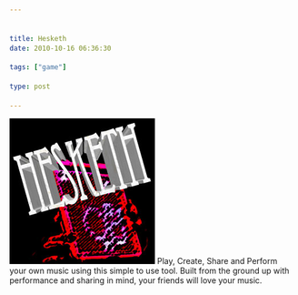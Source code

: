 ```yaml
---


title: Hesketh
date: 2010-10-16 06:36:30

tags: ["game"]

type: post

---
```

![](/assets/hesketh.jpg "hesketh")
 Play, Create, Share and Perform your own music using this simple to use
tool.
 Built from the ground up with performance and sharing in mind, your
friends will love your music.
